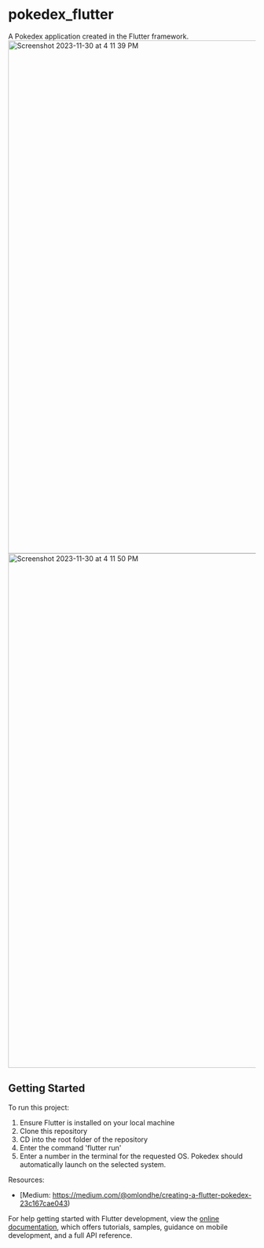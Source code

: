 # pokedex_flutter

A Pokedex application created in the Flutter framework.
<img width="1043" alt="Screenshot 2023-11-30 at 4 11 39 PM" src="https://github.com/JonnySueck/pokedex_flutter/assets/36180489/15213207-4175-4edd-94d2-325036881468">
<img width="1046" alt="Screenshot 2023-11-30 at 4 11 50 PM" src="https://github.com/JonnySueck/pokedex_flutter/assets/36180489/50108ec8-2158-44e6-94d4-69004ada860d">


## Getting Started

To run this project:
1. Ensure Flutter is installed on your local machine
2. Clone this repository
3. CD into the root folder of the repository
4. Enter the command 'flutter run'
5. Enter a number in the terminal for the requested OS. Pokedex should automatically launch on the selected system.

Resources:

- [Medium: https://medium.com/@omlondhe/creating-a-flutter-pokedex-23c167cae043)

For help getting started with Flutter development, view the
[online documentation](https://docs.flutter.dev/), which offers tutorials,
samples, guidance on mobile development, and a full API reference.
